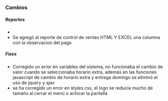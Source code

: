 <h3>Cambios</h3>
<h5>Reportes</h5>
<ul>
    <li></li>
    <li>Se agregó al reporte de control de ventas HTML Y EXCEL una columna con la observacion del pago</li>
</ul>

<h5>Fixes</h5>
<ul>   
    <li>Corregido un error en variables del sistema, no funcionaba el cambio de valor cuando se seleccionaba horario extra, además en las funciones javascript de cambio de horario extra y entrega domingo se eliminó el uso de jquery y ajax</li>
    <li>se ha corregido un error en styles.css, el logo se reducía mucho de tamaño al cerrar el menú o achicar la pantalla</li>
</ul>